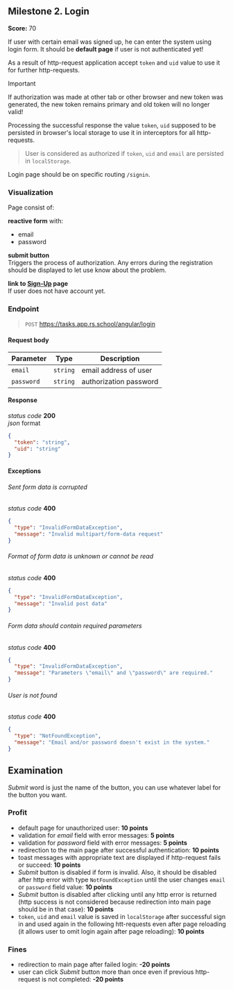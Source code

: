 ## Milestone 2. Login

**Score:** 70

If user with certain email was signed up, he can enter the system using login form.
It should be **default page** if user is not authenticated yet!

As a result of http-request application accept `token` and `uid` value to use it for further
http-requests.

> [!IMPORTANT]
> If authorization was made at other tab or other browser and new token was generated, the new token
> remains primary and old token will no longer valid!

Processing the successful response the value `token`, `uid` supposed to be persisted in browser's
local storage to use it in interceptors for all http-requests.

> User is considered as authorized if `token`, `uid` and `email` are persisted in `localStorage`.

Login page should be on specific routing `/signin`.

### Visualization

Page consist of:

**reactive form** with:

- email
- password

**submit button**  
Triggers the process of authorization. Any errors during the registration should be displayed to let
use know about the problem.

**link to [Sign-Up](./milestone_1.registration.md) page**  
If user does not have account yet.

### Endpoint

> `POST` https://tasks.app.rs.school/angular/login

#### Request body

| Parameter  | Type     | Description            |
| ---------- | -------- | ---------------------- |
| `email`    | `string` | email address of user  |
| `password` | `string` | authorization password |

#### Response

_status code_ **200**  
_json_ format

```json
{
  "token": "string",
  "uid": "string"
}
```

#### Exceptions

###### Sent form data is corrupted

_status code_ **400**

```json
{
  "type": "InvalidFormDataException",
  "message": "Invalid multipart/form-data request"
}
```

###### Format of form data is unknown or cannot be read

_status code_ **400**

```json
{
  "type": "InvalidFormDataException",
  "message": "Invalid post data"
}
```

###### Form data should contain required parameters

_status code_ **400**

```json
{
  "type": "InvalidFormDataException",
  "message": "Parameters \"email\" and \"password\" are required."
}
```

###### User is not found

_status code_ **400**

```json
{
  "type": "NotFoundException",
  "message": "Email and/or password doesn't exist in the system."
}
```

## Examination

_Submit_ word is just the name of the button, you can use whatever label for the button you want.

### Profit

- default page for unauthorized user: **10 points**
- validation for _email_ field with error messages: **5 points**
- validation for _password_ field with error messages: **5 points**
- redirection to the main page after successful authentication: **10 points**
- toast messages with appropriate text are displayed if http-request fails or succeed: **10 points**
- _Submit_ button is disabled if form is invalid. Also, it should be disabled after http error with
  type `NotFoundException` until the user changes `email` or `password` field value: **10 points**
- _Submit_ button is disabled after clicking until any http error is returned (http success is not
  considered because redirection into main page should be in that case): **10 points**
- `token`, `uid` and `email` value is saved in `localStorage` after successful sign in and used
  again in the following htt-requests even after page reloading (it allows user to omit login again
  after page reloading): **10 points**

### Fines

- redirection to main page after failed login: **-20 points**
- user can click _Submit_ button more than once even if previous http-request
  is not completed: **-20 points**
